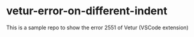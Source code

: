 # vetur-error-on-different-indent
This is a sample repo to show the error 2551 of Vetur (VSCode extension)
